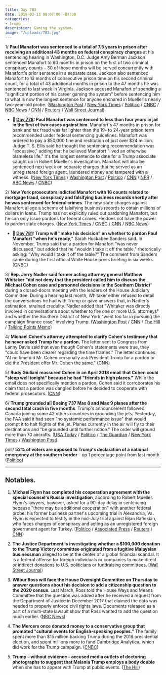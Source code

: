 ```yaml
---
title: Day 783
date: 2019-03-13 09:07:00 -07:00
categories:
- trump
description: Gaming the system.
image: "/uploads/783.jpg"
---
```


1/ **Paul Manafort was sentenced to a total of 7.5 years in prison after receiving an additional 43 months on federal conspiracy charges** at his sentencing hearing in Washington, D.C. Judge Amy Berman Jackson sentenced Manafort to 60 months in prison on the first of two criminal conspiracy counts – 30 of those months will be served concurrently with Manafort's prior sentence in a separate case. Jackson also sentenced Manafort to 13 months of consecutive prison time on his second criminal count, for a total of 43 additional months in prison to the 47 months he was sentenced to last week in Virginia. Jackson accused Manafort of spending a "significant portion of his career gaming the system" before sentencing him to what is now the longest sentence for anyone ensnared in Mueller's nearly two-year-old probe. ([Washington Post](https://www.washingtonpost.com/local/legal-issues/paul-manafort-faces-sentencing-in-washington-in-mueller-special-counsel-case/2019/03/12/d4d55dd4-44d0-11e9-aaf8-4512a6fe3439_story.html) / [New York Times](https://www.nytimes.com/2019/03/13/us/politics/paul-manafort-sentencing.html) / [Politico](https://www.politico.com/story/2019/03/13/paul-manafort-sentencing-1219274) / [CNBC](https://www.cnbc.com/2019/03/13/paul-manafort-gets-additional-43-months-in-second-mueller-sentence.html) / [NBC News](https://www.nbcnews.com/politics/politics-news/manafort-faces-10-years-prison-second-sentencing-n982706) / [CNN](https://www.cnn.com/2019/03/13/politics/manafort-hearing/index.html) / [Reuters](https://www.reuters.com/article/us-usa-trump-russia-manafort/u-s-judge-gives-manafort-73-months-idUSKBN1QU18W) / [Wall Street Journal](https://www.wsj.com/articles/paul-manafort-second-sentencing-11552481277))

* **📌 [Day 778](https://whatthefuckjusthappenedtoday.com/2019/03/08/day-778/#3-paul-manafort-was-sentenced-to-les): Paul Manafort was sentenced to less than four years in jail in the first of two cases against him**. Manafort's 47 months in prison for bank and tax fraud was far lighter than the 19- to 24-year prison term recommended under federal sentencing guidelines. Manafort was ordered to pay a $50,000 fine and restitution of just over $24 million. Judge T. S. Ellis said he thought the sentencing recommendation was "excessive," adding that he believed Manafort "lived an otherwise blameless life." It's the longest sentence to date for a Trump associate caught up in Robert Mueller's investigation. Manafort will also be sentenced next week on separate charges that he served as an unregistered foreign agent, laundered money and tampered with a witness. ([New York Times](https://www.nytimes.com/2019/03/07/us/politics/paul-manafort-sentencing.html) / [Washington Post](https://www.washingtonpost.com/local/public-safety/paul-manafort-sentencing/2019/03/07/77f527b2-3e94-11e9-9361-301ffb5bd5e6_story.html) / [Politico](https://www.politico.com/story/2019/03/07/manafort-gets-47-months-in-prison-for-financial-fraud-1210786) / [CNN](https://www.cnn.com/2019/03/07/politics/paul-manafort-sentencing-virginia-case-russia-investigation/index.html) / [NPR](https://www.npr.org/2019/03/07/701045248/paul-manafort-former-trump-campaign-chairman-sentenced-to-just-under-4-years) / [ABC News](https://abcnews.go.com/Politics/paul-manafort-president-donald-trumps-campaign-chairman-faces/story?id=61506579) / [CNBC](https://www.cnbc.com/2019/03/07/ex-trump-campaign-chief-paul-manafort-sentenced-to-47-months-for-fraud-in-mueller-case.html))

2/ **New York prosecutors indicted Manafort with 16 counts related to mortgage fraud, conspiracy and falsifying business records shortly after he was sentenced for federal crimes**. The new state charges against Manafort allege a scheme of falsifying business records to obtain millions of dollars in loans. Trump has not explicitly ruled out pardoning Manafort, but he can only issue pardons for federal crimes. He does not have the power to pardon state charges. ([New York Times](https://www.nytimes.com/2019/03/13/nyregion/manafort-indictment.html) / [CNBC](https://www.cnbc.com/2019/03/13/paul-manafort-indicted-by-ny-prosecutors-after-federal-sentencing.html) / [CNN](https://www.cnn.com/2019/03/13/politics/paul-manafort-new-york/index.html) / [NBC News](https://www.nbcnews.com/politics/justice-department/paul-manafort-indicted-manhattan-district-attorney-n982826))

* **📌 [Day 781](https://whatthefuckjusthappenedtoday.com/2019/03/11/day-781/#4-nancy-pelosi-on-impeaching-trump-h): Trump will "make his decision" on whether to pardon Paul Manafort "when he's ready,"** Sarah Huckabee Sanders said. In November, Trump said that a pardon for Manafort "was never discussed," but added that he "wouldn't take it off the table," rhetorically asking: "Why would I take it off the table?" The comment from Sanders came during the first official White House press briefing in six weeks. ([CNBC](https://www.cnbc.com/2019/03/11/white-house-trump-will-decide-when-hes-ready-on-manafort-pardon.html))

3/ **Rep. Jerry Nadler said former acting attorney general Matthew Whitaker "did not deny that the president called him to discuss the Michael Cohen case and personnel decisions in the Southern District"** during a closed-doors meeting with the leaders of the House Judiciary Committee. During a hearing last month, Whitaker either refused to detail the conversations he had with Trump or gave answers that, in Nadler's estimation, strained credulity. Nadler added that "Whitaker was directly involved in conversations about whether to fire one or more U.S. attorneys" and whether the Southern District of New York "went too far in pursuing the campaign finance case" involving Trump. ([Washington Post](https://www.washingtonpost.com/world/national-security/house-judiciary-leaders-meet-with-former-acting-ag-whitaker/2019/03/13/e64f908c-45c2-11e9-8aab-95b8d80a1e4f_story.html) / [CNN](https://www.cnn.com/2019/03/13/politics/matt-whitaker-jerry-nadler/index.html) / [The Hill](https://thehill.com/policy/national-security/433938-house-judiciary-chairman-whitaker-did-not-deny-trump-talked-to-him) / [Talking Points Memo](https://talkingpointsmemo.com/muckraker/nadler-whitaker-follow-up-doj-conduct))

4/ **Michael Cohen's attorney attempted to clarify Cohen's testimony that he never asked Trump for a pardon.** The letter sent to Congress from Lanny Davis said that even though Cohen's statements were true, they "could have been clearer regarding the time frames." The letter continues: "At no time did Mr. Cohen personally ask President Trump for a pardon or did the President offer Mr. Cohen the same." ([CNN](https://www.cnn.com/2019/03/12/politics/michael-cohen-attorney-pardon-testimony/index.html))

5/ **Rudy Giuliani reassured Cohen in an April 2018 email that Cohen could "sleep well tonight" because he had "friends in high places."** While the email does not specifically mention a pardon, Cohen said it corroborates his claim that a pardon was dangled before he decided to cooperate with federal prosecutors. ([CNN](https://www.cnn.com/2019/03/13/politics/michael-cohen-email-costello/index.html))

6/ **Trump grounded all Boeing 737 Max 8 and Max 9 planes after the second fatal crash in five months**. Trump's announcement followed Canada joining some 42 others countries in grounding the jets. Yesterday, the FAA said it had seen "no systemic performance issue" that would prompt it to halt flights of the jet. Planes currently in the air will fly to their destinations and "be grounded until further notice." The order will ground more than 70 aircrafts. ([USA Today](https://www.usatoday.com/story/news/politics/2019/03/13/donald-trump-says-he-signed-order-ground-boeing-737-max-8/3152157002/) / [Politico](https://www.politico.com/story/2019/03/13/boeing-737-max-8-canada-1220264) / [The Guardian](https://www.theguardian.com/world/2019/mar/13/ethiopian-airlines-crash-canada-grounds-737-max-us-stands-alone) / [New York Times](https://www.nytimes.com/2019/03/13/business/canada-737-max.html) / [Washington Post](https://www.washingtonpost.com/local/trafficandcommuting/canada-grounds-boeing-737-max-8-leaving-us-as-last-major-user-of-plane/2019/03/13/25ac2414-459d-11e9-90f0-0ccfeec87a61_story.html))

poll/ **52% of voters are opposed to Trump's declaration of a national emergency at the southern border** – up 1 percentage point from last month. ([Politico](https://www.politico.com/story/2019/03/13/trump-national-emergency-poll-1218483))

---

## Notables.

1. **Michael Flynn has completed his cooperation agreement with the special counsel's Russia investigation**, according to Robert Mueller. Flynn's lawyers, however, asked for a 90-day delay in sentencing because "there may be additional cooperation" with another federal probe: his former business partner's upcoming trial in Alexandria, Va. Flynn is expected to testify in the mid-July trial against Bijan Rafiekian, who faces charges of conspiracy and acting as an unregistered foreign government agent for Turkey. ([Politico](https://www.politico.com/story/2019/03/12/michael-flynn-cooperating-1219273) / [Associated Press](https://apnews.com/229c741599c640718c235f4c78c6474d) / [Reuters](https://www.reuters.com/article/us-usa-trump-russia-flynn-idUSKBN1QU053) / [CNN](https://www.cnn.com/2019/03/12/politics/michael-flynn-sentencing-cooperate-prosecutors-bijan-kian/index.html))

2. **The Justice Department is investigating whether a $100,000 donation to the Trump Victory committee originated from a fugitive Malaysian businessman** alleged to be at the center of a global financial scandal. It is a federal offense for foreign individuals or companies to make direct or indirect donations to U.S. politicians or fundraising committees. ([Wall Street Journal](https://www.wsj.com/articles/doj-probes-whether-fugitive-financier-supplied-donation-to-trump-re-election-committee-11552482187))

3. **Wilbur Ross will face the House Oversight Committee on Thursday to answer questions about his decision to add a citizenship question to the 2020 census**. Last March, Ross told the House Ways and Means Committee that the question was added after he received a request from the Department of Justice in December 2017 that claimed the data was needed to properly enforce civil rights laws. Documents released as a part of a multi-state lawsuit show that Ross wanted to add the question much earlier. ([NBC News](https://www.nbcnews.com/politics/congress/house-democrats-grill-wilbur-ross-over-census-citizenship-question-n981956))

4. **The Mercers once donated money to a conservative group that promoted "cultural events for English-speaking peoples."** The family spent more than $15 million backing Trump during the 2016 presidential election, and spent millions more to fund Cambridge Analytica, which did work for the Trump campaign. ([CNBC](https://www.cnbc.com/2019/03/13/gop-megadonor-mercer-family-donated-to-nonprofit-that-celebrates-english-speaking-peoples.html))

5. **Trump – without evidence – accused media outlets of doctoring photographs to suggest that Melania Trump employs a body double** when she has to appear with Trump at public events. ([The Hill](https://thehill.com/homenews/administration/433829-trump-accuses-media-without-evidence-of-photoshopping-melania-photos))